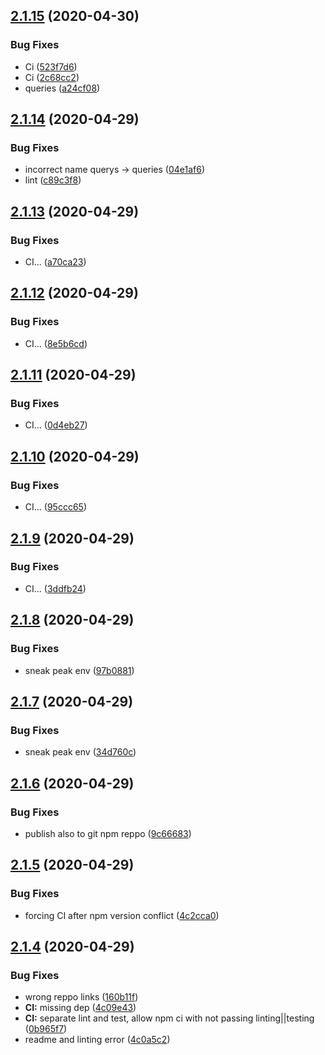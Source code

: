 ## [2.1.15](https://github.com/Skitionek/gql-generator-node/compare/v2.1.14...v2.1.15) (2020-04-30)


### Bug Fixes

* Ci ([523f7d6](https://github.com/Skitionek/gql-generator-node/commit/523f7d61416a8bf0526b653f87e632f3dc7437c0))
* Ci ([2c68cc2](https://github.com/Skitionek/gql-generator-node/commit/2c68cc2882cb0705351537e745c242e26b2f99aa))
* queries ([a24cf08](https://github.com/Skitionek/gql-generator-node/commit/a24cf08ce5205eab49b1f8205cb1c8902acc32be))

## [2.1.14](https://github.com/Skitionek/gql-generator-node/compare/v2.1.13...v2.1.14) (2020-04-29)


### Bug Fixes

* incorrect name querys -> queries ([04e1af6](https://github.com/Skitionek/gql-generator-node/commit/04e1af696d049b96358cd03dedd396e47d9e93ec))
* lint ([c89c3f8](https://github.com/Skitionek/gql-generator-node/commit/c89c3f8975dcdf2a6377f1681dde103c0c1f324d))

## [2.1.13](https://github.com/Skitionek/gql-generator-node/compare/v2.1.12...v2.1.13) (2020-04-29)


### Bug Fixes

* CI... ([a70ca23](https://github.com/Skitionek/gql-generator-node/commit/a70ca232e7c61d618acfba2c1c73d0e081783498))

## [2.1.12](https://github.com/Skitionek/gql-generator-node/compare/v2.1.11...v2.1.12) (2020-04-29)


### Bug Fixes

* CI... ([8e5b6cd](https://github.com/Skitionek/gql-generator-node/commit/8e5b6cd4d8fff4f994b4787b11bf29f3bce8a645))

## [2.1.11](https://github.com/Skitionek/gql-generator-node/compare/v2.1.10...v2.1.11) (2020-04-29)


### Bug Fixes

* CI... ([0d4eb27](https://github.com/Skitionek/gql-generator-node/commit/0d4eb2793afcaf290c6584cf1a8ea89d9bbd35fa))

## [2.1.10](https://github.com/Skitionek/gql-generator-node/compare/v2.1.9...v2.1.10) (2020-04-29)


### Bug Fixes

* CI... ([95ccc65](https://github.com/Skitionek/gql-generator-node/commit/95ccc65ca66e5d5aa33604524f6c2d886dfed630))

## [2.1.9](https://github.com/Skitionek/gql-generator-node/compare/v2.1.8...v2.1.9) (2020-04-29)


### Bug Fixes

* CI... ([3ddfb24](https://github.com/Skitionek/gql-generator-node/commit/3ddfb24a02a1ecdc6621546c9d7e612a8ba503db))

## [2.1.8](https://github.com/Skitionek/gql-generator-node/compare/v2.1.7...v2.1.8) (2020-04-29)


### Bug Fixes

* sneak peak env ([97b0881](https://github.com/Skitionek/gql-generator-node/commit/97b08818b65cccbd2d2d6e50416818fe44e6a45c))

## [2.1.7](https://github.com/Skitionek/gql-generator-node/compare/v2.1.6...v2.1.7) (2020-04-29)


### Bug Fixes

* sneak peak env ([34d760c](https://github.com/Skitionek/gql-generator-node/commit/34d760c4293bc4dafe455840fc408c32626e421c))

## [2.1.6](https://github.com/Skitionek/gql-generator-node/compare/v2.1.5...v2.1.6) (2020-04-29)


### Bug Fixes

* publish also to git npm reppo ([9c66683](https://github.com/Skitionek/gql-generator-node/commit/9c6668385804668bbcb0a912117e578dbf50ebbf))

## [2.1.5](https://github.com/Skitionek/gql-generator-node/compare/v2.1.4...v2.1.5) (2020-04-29)


### Bug Fixes

* forcing CI after npm version conflict ([4c2cca0](https://github.com/Skitionek/gql-generator-node/commit/4c2cca019a39914f10c58e9d1dc2169633b7b432))

## [2.1.4](https://github.com/Skitionek/gql-generator-node/compare/v2.1.3...v2.1.4) (2020-04-29)


### Bug Fixes

* wrong reppo links ([160b11f](https://github.com/Skitionek/gql-generator-node/commit/160b11fab61a7123e2fcb3f0d06ce7fe881728c3))
* **CI:** missing dep ([4c09e43](https://github.com/Skitionek/gql-generator-node/commit/4c09e43b7d1807bdab1cd442afa811fce6abec2f))
* **CI:** separate lint and test, allow npm ci with not passing linting||testing ([0b965f7](https://github.com/Skitionek/gql-generator-node/commit/0b965f74fc1ae82850744b0b1a9043222bcf07bc))
* readme and linting error ([4c0a5c2](https://github.com/Skitionek/gql-generator-node/commit/4c0a5c20e65f94f78db02c05b62836ba05efec6c))
